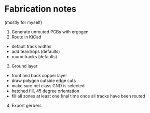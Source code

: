 # Fabrication notes

(mostly for myself)

1. Generate unrouted PCBs with ergogen
2. Route in KiCad
  - default track widths
  - add teardrops (defaults)
  - round tracks (defaults)
3. Ground layer
  - front and back copper layer
  - draw polygon outside edge cuts
  - make sure net class GND is selected
  - hatched fill, 45 degree orientation
  - fill all zones at least one final time once all tracks have been routed
4. Export gerbers

